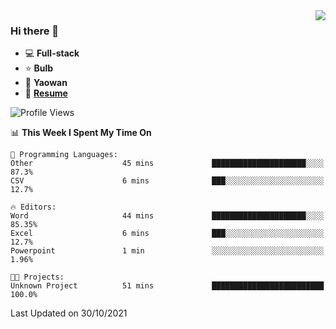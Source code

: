 <img align="right" src="https://github-readme-stats.vercel.app/api?username=LolipopJ&show_icons=true&count_private=true&hide_title=true&include_all_commits=true&theme=vue">

### Hi there 👋

- :computer: **Full-stack**
- :star: **Bulb**
- :pill: **Yaowan**
- :milky_way: [**Resume**](https://cdn.jsdelivr.net/gh/lolipopj/resume/export/resume-en.pdf)

<!--START_SECTION:waka-->
![Profile Views](http://img.shields.io/badge/Profile%20Views-17-blue)

📊 **This Week I Spent My Time On** 

```text
💬 Programming Languages: 
Other                    45 mins             █████████████████████░░░░   87.3% 
CSV                      6 mins              ███░░░░░░░░░░░░░░░░░░░░░░   12.7%

🔥 Editors: 
Word                     44 mins             █████████████████████░░░░   85.35% 
Excel                    6 mins              ███░░░░░░░░░░░░░░░░░░░░░░   12.7% 
Powerpoint               1 min               ░░░░░░░░░░░░░░░░░░░░░░░░░   1.96%

🐱‍💻 Projects: 
Unknown Project          51 mins             █████████████████████████   100.0%

```


 Last Updated on 30/10/2021
<!--END_SECTION:waka-->
